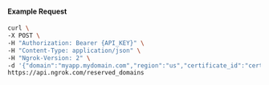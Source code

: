 <!-- Generated by nd gen api-examples. DO NOT EDIT. -->
#### Example Request
```bash
curl \
-X POST \
-H "Authorization: Bearer {API_KEY}" \
-H "Content-Type: application/json" \
-H "Ngrok-Version: 2" \
-d '{"domain":"myapp.mydomain.com","region":"us","certificate_id":"cert_2QZJ0MbkiYsM0kLDOWmkjSuSXwy"}' \
https://api.ngrok.com/reserved_domains
